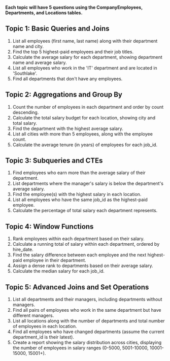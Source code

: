 
**Each topic will have 5 questions using the CompanyEmployees, Departments, and Locations tables.**

## Topic 1: Basic Queries and Joins

1. List all employees (first name, last name) along with their department name and city.
2. Find the top 5 highest-paid employees and their job titles.
3. Calculate the average salary for each department, showing department name and average salary.
4. List all employees who work in the 'IT' department and are located in 'Southlake'.
5. Find all departments that don't have any employees.

## Topic 2: Aggregations and Group By

1. Count the number of employees in each department and order by count descending.
2. Calculate the total salary budget for each location, showing city and total salary.
3. Find the department with the highest average salary.
4. List all cities with more than 5 employees, along with the employee count.
5. Calculate the average tenure (in years) of employees for each job_id.

## Topic 3: Subqueries and CTEs

1. Find employees who earn more than the average salary of their department.
2. List departments where the manager's salary is below the department's average salary.
3. Find the employee(s) with the highest salary in each location.
4. List all employees who have the same job_id as the highest-paid employee.
5. Calculate the percentage of total salary each department represents.

## Topic 4: Window Functions

1. Rank employees within each department based on their salary.
2. Calculate a running total of salary within each department, ordered by hire_date.
3. Find the salary difference between each employee and the next highest-paid employee in their department.
4. Assign a dense rank to departments based on their average salary.
5. Calculate the median salary for each job_id.

## Topic 5: Advanced Joins and Set Operations

1. List all departments and their managers, including departments without managers.
2. Find all pairs of employees who work in the same department but have different managers.
3. List all locations along with the number of departments and total number of employees in each location.
4. Find all employees who have changed departments (assume the current department_id is their latest).
5. Create a report showing the salary distribution across cities, displaying the number of employees in salary ranges (0-5000, 5001-10000, 10001-15000, 15001+).
